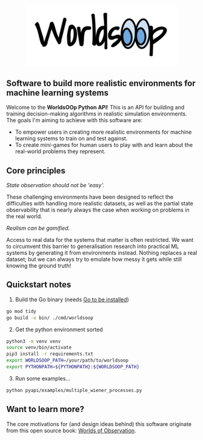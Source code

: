 <p align="center">
<img src="./assets/web-heading.png" width="400"/>
</p>

## Software to build more realistic environments for machine learning systems

Welcome to the **WorldsOOp Python API**! This is an API for building and training decision-making algorithms in realistic simulation environments. The goals I'm aiming to achieve with this software are:

- To empower users in creating more realistic environments for machine learning systems to train on and test against.
- To create mini-games for human users to play with and learn about the real-world problems they represent.

## Core principles

_State observation should not be 'easy'._

These challenging environments have been designed to reflect the difficulties with handling more realistic datasets, as well as the partial state observability that is nearly always the case when working on problems in the real world.

_Realism can be gamified._

Access to real data for the systems that matter is often restricted. We want to circumvent this barrier to generalisation research into practical ML systems by generating it from environments instead. Nothing replaces a real dataset; but we can always try to emulate how messy it gets while still knowing the ground truth!

## Quickstart notes

1. Build the Go binary (needs [Go to be installed](https://go.dev/doc/install))

```bash
go mod tidy
go build -o bin/ ./cmd/worldsoop
```

2. Get the python environment sorted

```bash
python3 -m venv venv
source venv/bin/activate
pip3 install -r requirements.txt
export WORLDSOOP_PATH=/your/path/to/worldsoop
export PYTHONPATH=${PYTHONPATH}:${WORLDSOOP_PATH}
```

3. Run some examples...

```bash
python pyapi/examples/multiple_wiener_processes.py
```

## Want to learn more?

The core motivations for (and design ideas behind) this software originate from this open source book: [Worlds of Observation](https://umbralcalc.github.io/worlds-of-observation/).
